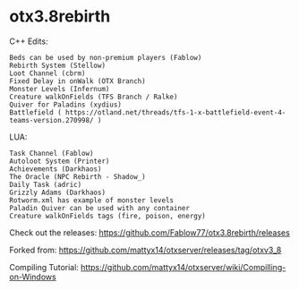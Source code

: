 # otx3.8rebirth

C++ Edits:

    Beds can be used by non-premium players (Fablow)
    Rebirth System (Stellow)
    Loot Channel (cbrm)
    Fixed Delay in onWalk (OTX Branch)
    Monster Levels (Infernum)
    Creature walkOnFields (TFS Branch / Ralke)
    Quiver for Paladins (xydius)
    Battlefield ( https://otland.net/threads/tfs-1-x-battlefield-event-4-teams-version.270998/ )
	
	
	

LUA:

    Task Channel (Fablow)
    Autoloot System (Printer)
    Achievements (Darkhaos)
    The Oracle (NPC Rebirth - Shadow_)
    Daily Task (adric)
    Grizzly Adams (Darkhaos)
    Rotworm.xml has example of monster levels
    Paladin Quiver can be used with any container
    Creature walkOnFields tags (fire, poison, energy)
  
	
Check out the releases:
https://github.com/Fablow77/otx3.8rebirth/releases

Forked from: https://github.com/mattyx14/otxserver/releases/tag/otxv3_8


Compiling Tutorial: https://github.com/mattyx14/otxserver/wiki/Compilling-on-Windows
